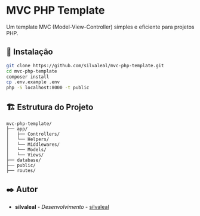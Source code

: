 # MVC PHP Template

Um template MVC (Model-View-Controller) simples e eficiente para projetos PHP.

## 🚀 Instalação

```bash
git clone https://github.com/silvaleal/mvc-php-template.git
cd mvc-php-template
composer install
cp .env.example .env
php -S localhost:8000 -t public
```

## 🏗️ Estrutura do Projeto

```
mvc-php-template/
├── app/
│   ├── Controllers/
│   └── Helpers/
│   └── Middlewares/
│   └── Models/
│   └── Views/
├── database/
├── public/
├── routes/
```

## ✒️ Autor

* **silvaleal** - *Desenvolvimento* - [silvaleal](https://github.com/silvaleal)
